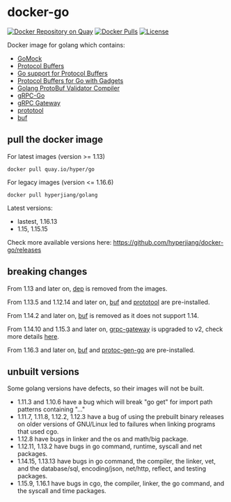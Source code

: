 # docker-go

[![Docker Repository on Quay](https://quay.io/repository/hyper/go/status "Docker Repository on Quay")](https://quay.io/repository/hyper/go)
[![Docker Pulls](https://img.shields.io/docker/pulls/hyperjiang/golang.svg)](https://hub.docker.com/r/hyperjiang/golang)
[![License](https://img.shields.io/github/license/hyperjiang/docker-go.svg)](https://github.com/hyperjiang/docker-go)

Docker image for golang which contains:

- [GoMock](https://github.com/golang/mock)
- [Protocol Buffers](https://github.com/protocolbuffers/protobuf)
- [Go support for Protocol Buffers](https://github.com/protocolbuffers/protobuf-go)
- [Protocol Buffers for Go with Gadgets](https://github.com/gogo/protobuf)
- [Golang ProtoBuf Validator Compiler](https://github.com/mwitkow/go-proto-validators)
- [gRPC-Go](https://github.com/grpc/grpc-go)
- [gRPC Gateway](https://github.com/grpc-ecosystem/grpc-gateway)
- [prototool](https://github.com/uber/prototool)
- [buf](https://github.com/bufbuild/buf)

## pull the docker image

For latest images (version >= 1.13)

```
docker pull quay.io/hyper/go
```

For legacy images (version <= 1.16.6)

```
docker pull hyperjiang/golang
```

Latest versions:

- lastest, 1.16.13
- 1.15, 1.15.15

Check more available versions here: https://github.com/hyperjiang/docker-go/releases

## breaking changes

From 1.13 and later on, [dep](https://github.com/golang/dep) is removed from the images.

From 1.13.5 and 1.12.14 and later on, [buf](https://github.com/bufbuild/buf) and [prototool](https://github.com/uber/prototool) are pre-installed.

From 1.14.2 and later on, [buf](https://github.com/bufbuild/buf) is removed as it does not support 1.14.

From 1.14.10 and 1.15.3 and later on, [grpc-gateway](https://github.com/grpc-ecosystem/grpc-gateway/) is upgraded to v2, check more details [here](https://grpc-ecosystem.github.io/grpc-gateway/docs/v2-migration.html).

From 1.16.3 and later on, [buf](https://github.com/bufbuild/buf) and [protoc-gen-go](https://github.com/protocolbuffers/protobuf-go) are pre-installed.

## unbuilt versions

Some golang versions have defects, so their images will not be built.

- 1.11.3 and 1.10.6 have a bug which will break "go get" for import path patterns containing "..."
- 1.11.7, 1.11.8, 1.12.2, 1.12.3 have a bug of using the prebuilt binary releases on older versions of GNU/Linux led to failures when linking programs that used cgo.
- 1.12.8 have bugs in linker and the os and math/big package.
- 1.12.11, 1.13.2 have bugs in go command, runtime, syscall and net packages.
- 1.14.15, 1.13.13 have bugs in go command, the compiler, the linker, vet, and the database/sql, encoding/json, net/http, reflect, and testing packages.
- 1.15.9, 1.16.1 have bugs in cgo, the compiler, linker, the go command, and the syscall and time packages.
